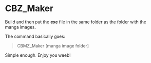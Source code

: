 # CBZ_Maker

Build and then put the **exe** file in the same folder as the folder with the manga images.

The command basically goes:

> CBMZ_Maker [manga image folder]

Simple enough. Enjoy you weeb!

